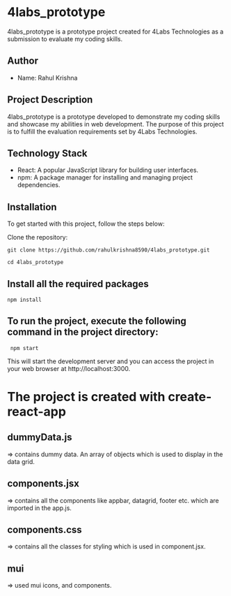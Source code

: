# 4labs_prototype

4labs_prototype is a prototype project created for 4Labs Technologies as a submission to evaluate my coding skills.

## Author

- Name: Rahul Krishna

## Project Description

4labs_prototype is a prototype developed to demonstrate my coding skills and showcase my abilities in web development. The purpose of this project is to fulfill the evaluation requirements set by 4Labs Technologies.

## Technology Stack

- React: A popular JavaScript library for building user interfaces.
- npm: A package manager for installing and managing project dependencies.

## Installation

To get started with this project, follow the steps below:

Clone the repository:
   
   `git clone https://github.com/rahulkrishna8590/4labs_prototype.git`

   `cd 4labs_prototype`

## Install all the required packages
   `npm install `

## To run the project, execute the following command in the project directory:
  ` npm start`

This will start the development server and you can access the project in your web browser at http://localhost:3000.


# The project is created with create-react-app #

## dummyData.js 
=> contains dummy data. An array of objects which is used to display in the data grid.

## components.jsx
=> contains all the components like appbar, datagrid, footer etc. which are imported in the app.js. 

## components.css
=> contains all the classes for styling which is used in component.jsx.

## mui
=> used mui icons, and components.